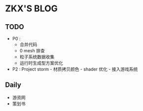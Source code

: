 # ZKX'S BLOG

## TODO
- P0 : 
	- 合并代码
	- 0 mesh 排查
	- 粒子系统数据收集
	- 运行时生成型方案优化
- P2 : Project storm
		- 材质拷贝颜色
		- shader 优化
		- 接入游戏系统
## Daily

- 游资网
- 策划书

